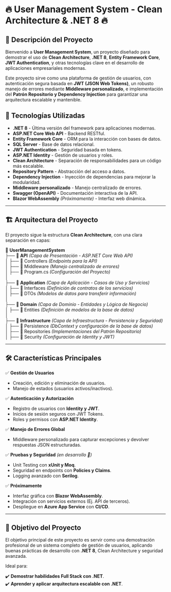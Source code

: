 # 🔥 User Management System - Clean Architecture & .NET 8 🔥

## 📌 Descripción del Proyecto

Bienvenido a **User Management System**, un proyecto diseñado para demostrar el uso de **Clean Architecture**, **.NET 8**, **Entity Framework Core**, **JWT Authentication**, y otras tecnologías clave en el desarrollo de aplicaciones empresariales modernas.

Este proyecto sirve como una plataforma de gestión de usuarios, con autenticación segura basada en **JWT (JSON Web Tokens)**, un robusto manejo de errores mediante **Middleware personalizado**, e implementación del **Patrón Repositorio y Dependency Injection** para garantizar una arquitectura escalable y mantenible.

## 🚀 Tecnologías Utilizadas

- **.NET 8** - Última versión del framework para aplicaciones modernas.
- **ASP.NET Core Web API** - Backend RESTful.
- **Entity Framework Core** - ORM para la interacción con bases de datos.
- **SQL Server** - Base de datos relacional.
- **JWT Authentication** - Seguridad basada en tokens.
- **ASP.NET Identity** - Gestión de usuarios y roles.
- **Clean Architecture** - Separación de responsabilidades para un código más escalable.
- **Repository Pattern** - Abstracción del acceso a datos.
- **Dependency Injection** - Inyección de dependencias para mejorar la modularidad.
- **Middleware personalizado** - Manejo centralizado de errores.
- **Swagger (OpenAPI)** - Documentación interactiva de la API.
- **Blazor WebAssembly** *(Próximamente)* - Interfaz web dinámica.

---

## 🏗️ Arquitectura del Proyecto

El proyecto sigue la estructura **Clean Architecture**, con una clara separación en capas:

📂 **UserManagementSystem**  
 ├── 📂 **API** *(Capa de Presentación - ASP.NET Core Web API)*  
 │   ├── 📂 Controllers *(Endpoints para la API)*  
 │   ├── 📂 Middleware *(Manejo centralizado de errores)*  
 │   ├── 📂 Program.cs *(Configuración del Proyecto)*  
 │  
 ├── 📂 **Application** *(Capa de Aplicación - Casos de Uso y Servicios)*  
 │   ├── 📂 Interfaces *(Definición de contratos de los servicios)*  
 │   ├── 📂 DTOs *(Modelos de datos para transferir información)*  
 │  
 ├── 📂 **Domain** *(Capa de Dominio - Entidades y Lógica de Negocio)*  
 │   ├── 📂 Entities *(Definición de modelos de la base de datos)*  
 │  
 ├── 📂 **Infrastructure** *(Capa de Infraestructura - Persistencia y Seguridad)*  
 │   ├── 📂 Persistence *(DbContext y configuración de la base de datos)*  
 │   ├── 📂 Repositories *(Implementaciones del Patrón Repositorio)*  
 │   ├── 📂 Security *(Configuración de Identity y JWT)*  

---

## 🛠️ Características Principales

✅ **Gestión de Usuarios**  
- Creación, edición y eliminación de usuarios.  
- Manejo de estados (usuarios activos/inactivos).  

✅ **Autenticación y Autorización**  
- Registro de usuarios con **Identity y JWT**.  
- Inicios de sesión seguros con JWT Tokens.  
- Roles y permisos con **ASP.NET Identity**.  

✅ **Manejo de Errores Global**  
- Middleware personalizado para capturar excepciones y devolver respuestas JSON estructuradas.  

✅ **Pruebas y Seguridad** *(en desarrollo 🚀)*  
- Unit Testing con **xUnit y Moq**.  
- Seguridad en endpoints con **Policies y Claims**.  
- Logging avanzado con **Serilog**.  

✅ **Próximamente**  
- Interfaz gráfica con **Blazor WebAssembly**.  
- Integración con servicios externos (Ej. API de terceros).  
- Despliegue en **Azure App Service** con **CI/CD**.  

---

## 🎯 Objetivo del Proyecto

El objetivo principal de este proyecto es servir como una demostración profesional de un sistema completo de gestión de usuarios, aplicando buenas prácticas de desarrollo con **.NET 8**, Clean Architecture y seguridad avanzada. 

Ideal para:

✔️ **Demostrar habilidades Full Stack con .NET**.    
✔️ **Aprender y aplicar arquitectura escalable con .NET**.  
